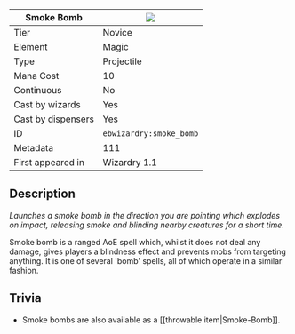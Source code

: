 | Smoke Bomb |![](https://github.com/Electroblob77/Wizardry/blob/1.12.2/src/main/resources/assets/ebwizardry/textures/spells/smoke_bomb.png)|
|---|---|
| Tier | Novice |
| Element | Magic |
| Type | Projectile |
| Mana Cost | 10 |
| Continuous | No |
| Cast by wizards | Yes |
| Cast by dispensers | Yes |
| ID | `ebwizardry:smoke_bomb` |
| Metadata | 111 |
| First appeared in | Wizardry 1.1 |
## Description
_Launches a smoke bomb in the direction you are pointing which explodes on impact, releasing smoke and blinding nearby creatures for a short time._

Smoke bomb is a ranged AoE spell which, whilst it does not deal any damage, gives players a blindness effect and prevents mobs from targeting anything. It is one of several 'bomb' spells, all of which operate in a similar fashion.

## Trivia
- Smoke bombs are also available as a [[throwable item|Smoke-Bomb]].